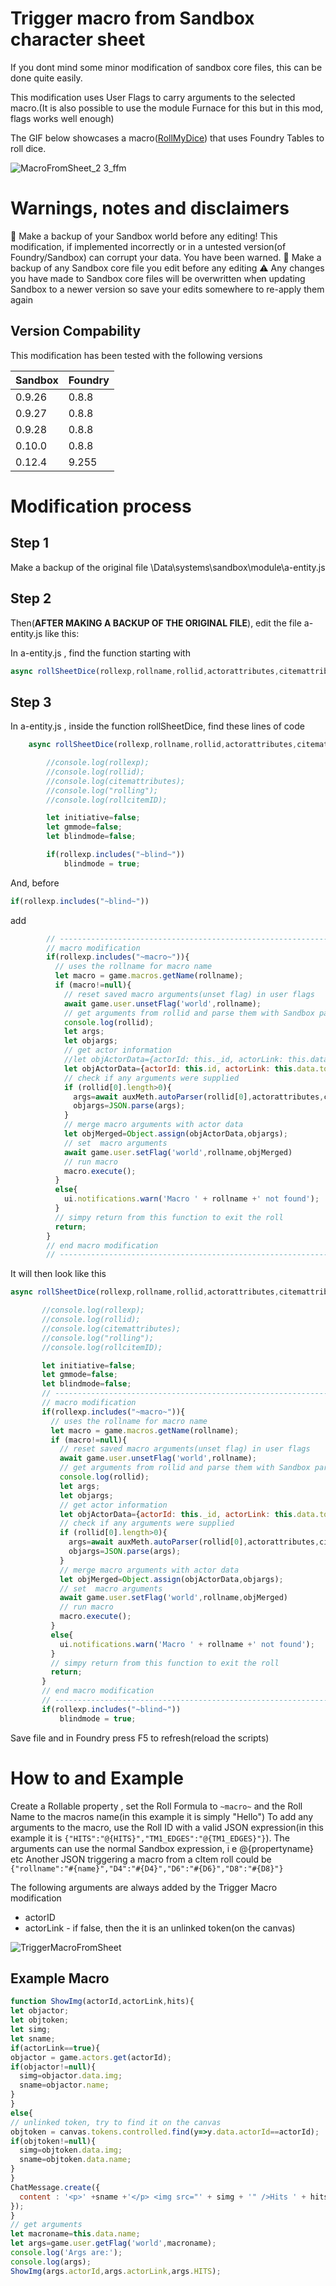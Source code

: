 # Trigger macro from Sandbox character sheet
If you dont mind some minor modification of sandbox core files, this can be done quite easily.

This modification uses User Flags to carry arguments to the selected macro.(It is also possible to use the module Furnace for this but in this mod, flags works well enough)

The GIF below showcases a macro([RollMyDice](https://github.com/Anderware/Foundry-Vtt-Sandbox-Macros/tree/main/Macros/Roll%20My%20Dice)) that uses Foundry Tables to roll dice.

![MacroFromSheet_2 3_ffm](https://user-images.githubusercontent.com/81265884/130851674-ce0be728-d217-4164-894e-c8f890202fe6.gif)

# Warnings, notes and disclaimers
📌 Make a backup of your Sandbox world before any editing! This modification, if implemented incorrectly or in a untested version(of Foundry/Sandbox) can corrupt your data. You have been warned.
📌 Make a backup of any Sandbox core file you edit before any editing
⚠️ Any changes you have made to Sandbox core files will be overwritten when updating Sandbox to a newer version so save your edits somewhere to re-apply them again

## Version Compability
This modification has been tested with the following versions

Sandbox  | Foundry
-------  | -------
0.9.26   | 0.8.8   
0.9.27   | 0.8.8   
0.9.28   | 0.8.8   
0.10.0   | 0.8.8   
0.12.4   | 9.255 



# Modification process
## Step 1
Make a backup of the original file \Data\systems\sandbox\module\a-entity.js
## Step 2
Then(**AFTER MAKING A BACKUP OF THE ORIGINAL FILE**), edit the file a-entity.js like this:

In a-entity.js , find the function starting with 
``` javascript 
async rollSheetDice(rollexp,rollname,rollid,actorattributes,citemattributes,number=1,target=null)
```
## Step 3
In a-entity.js , inside the function rollSheetDice, find these lines of code
``` javascript
    async rollSheetDice(rollexp,rollname,rollid,actorattributes,citemattributes,number=1,target=null,rollcitemID = null){

        //console.log(rollexp);
        //console.log(rollid);
        //console.log(citemattributes);
        //console.log("rolling");
        //console.log(rollcitemID);

        let initiative=false;
        let gmmode=false;
        let blindmode=false;

        if(rollexp.includes("~blind~"))
            blindmode = true;
```

And, before 
```javascript
if(rollexp.includes("~blind~"))
 ```
add
```javascript
        // ----------------------------------------------------------------
        // macro modification
        if(rollexp.includes("~macro~")){
          // uses the rollname for macro name
          let macro = game.macros.getName(rollname);  
          if (macro!=null){                  
            // reset saved macro arguments(unset flag) in user flags
            await game.user.unsetFlag('world',rollname); 
            // get arguments from rollid and parse them with Sandbox parser 
            console.log(rollid);                     
            let args;
            let objargs;       
            // get actor information
            //let objActorData={actorId: this._id, actorLink: this.data.token.actorLink};   // for Sandbox pre 0.12     
            let objActorData={actorId: this.id, actorLink: this.data.token.actorLink}; 
            // check if any arguments were supplied
            if (rollid[0].length>0){
              args=await auxMeth.autoParser(rollid[0],actorattributes,citemattributes,true,false,number);
              objargs=JSON.parse(args);               
            }                                                  
            // merge macro arguments with actor data
            let objMerged=Object.assign(objActorData,objargs);              
            // set  macro arguments
            await game.user.setFlag('world',rollname,objMerged)
            // run macro
            macro.execute();
          }
          else{
            ui.notifications.warn('Macro ' + rollname +' not found');
          }    
          // simpy return from this function to exit the roll
          return;
        }
        // end macro modification
        // ----------------------------------------------------------------
 ```
 It will then look like this
 
 ``` javascript
async rollSheetDice(rollexp,rollname,rollid,actorattributes,citemattributes,number=1,target=null,rollcitemID = null){

        //console.log(rollexp);
        //console.log(rollid);
        //console.log(citemattributes);
        //console.log("rolling");
        //console.log(rollcitemID);

        let initiative=false;
        let gmmode=false;
        let blindmode=false;
        // ----------------------------------------------------------------
        // macro modification
        if(rollexp.includes("~macro~")){
          // uses the rollname for macro name
          let macro = game.macros.getName(rollname);  
          if (macro!=null){                  
            // reset saved macro arguments(unset flag) in user flags
            await game.user.unsetFlag('world',rollname); 
            // get arguments from rollid and parse them with Sandbox parser 
            console.log(rollid);                     
            let args;
            let objargs;       
            // get actor information
            let objActorData={actorId: this._id, actorLink: this.data.token.actorLink};         
            // check if any arguments were supplied
            if (rollid[0].length>0){
              args=await auxMeth.autoParser(rollid[0],actorattributes,citemattributes,true,false,number);
              objargs=JSON.parse(args);               
            }                                                  
            // merge macro arguments with actor data
            let objMerged=Object.assign(objActorData,objargs);              
            // set  macro arguments
            await game.user.setFlag('world',rollname,objMerged)
            // run macro
            macro.execute();
          }
          else{
            ui.notifications.warn('Macro ' + rollname +' not found');
          }    
          // simpy return from this function to exit the roll
          return;
        }
        // end macro modification
        // ----------------------------------------------------------------
        if(rollexp.includes("~blind~"))
            blindmode = true;
```
 Save file and in Foundry press F5 to refresh(reload the scripts)
 
 # How to and Example 
 Create a Rollable property , set the Roll Formula to ```~macro~``` and the Roll Name to the macros name(in this example it is simply "Hello")
 To add any arguments to the macro, use the Roll ID with a valid JSON expression(in this example it is ```{"HITS":"@{HITS}","TM1_EDGES":"@{TM1_EDGES}"}```).
 The arguments can use the normal Sandbox expression, i e @{propertyname} etc
 Another JSON triggering a macro from a cItem roll could be ```{"rollname":"#{name}","D4":"#{D4}","D6":"#{D6}","D8":"#{D8}"}```
 
 The following arguments are always added by the Trigger Macro modification
 * actorID
 * actorLink - if false, then the it is an unlinked token(on the canvas)
 
 ![TriggerMacroFromSheet](https://user-images.githubusercontent.com/81265884/130613735-ce154a1f-106c-43de-8f89-1a12d6fd5cb9.jpg)

 ## Example Macro
  ``` javascript
function ShowImg(actorId,actorLink,hits){
let objactor;
let objtoken; 
let simg;
let sname;
if(actorLink==true){
  objactor = game.actors.get(actorId);
  if(objactor!=null){
    simg=objactor.data.img;
    sname=objactor.name;         
  }
}
else{        
  // unlinked token, try to find it on the canvas        
  objtoken = canvas.tokens.controlled.find(y=>y.data.actorId==actorId);
  if(objtoken!=null){
    simg=objtoken.data.img;
    sname=objtoken.data.name;
  }           
}
ChatMessage.create({
    content : '<p>' +sname +'</p> <img src="' + simg + '" />Hits ' + hits
  });
}
// get arguments
let macroname=this.data.name;
let args=game.user.getFlag('world',macroname);
console.log('Args are:');
console.log(args);
ShowImg(args.actorId,args.actorLink,args.HITS);
```
 
 
